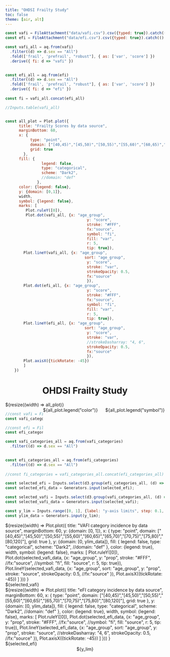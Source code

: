 ```yaml
---
title: "OHDSI Frailty Study"
toc: false
theme: [air, alt]
---
```




```js
const vafi = FileAttachment("data/vafi.csv").csv({typed: true}).catch(() => console.error("unable to load vafi csv"));
const efi = FileAttachment("data/efi.csv").csv({typed: true}).catch(() => console.error("unable to load efi csv"));
```

```js
const vafi_all = aq.from(vafi)
  .filter((d) => d.sex == "All")
  .fold(['frail', 'prefrail', "robust"], { as: ['var', 'score'] })
  .derive({ fi: d => "vafi" })

  
const efi_all = aq.from(efi)
  .filter((d) => d.sex == "All")
  .fold(['frail', 'prefrail', "robust"], { as: ['var', 'score'] })
  .derive({ fi: d => "efi" })
  
const fi = vafi_all.concat(efi_all)
```

```js
//Inputs.table(vafi_all)
```

```js

const all_plot = Plot.plot({
      title: "Frailty Scores by data source",
      marginBottom: 60,
      x: {
           type: "point",
           domain: ["[40,45)","[45,50)","[50,55)","[55,60)","[60,65)","[65,70)","[70,75)","[75,80)","[80,120]"],
           grid: true
        },
      fill: {
                legend: false,
                type: "categorical",
                scheme: "Dark2",
                //domain: "def"
              },
      color: {legend: false},
      y: {domain: [0,1]},
      width,
      symbol: {legend: false},
      marks: [
         Plot.ruleY([0]),
         Plot.dot(vafi_all, {x: "age_group",
                                    y: "score",
                                    stroke: "#FFF",
                                    fx:"source",
                                    symbol: "fi",
                                    fill: "var",
                                    r: 5,
                                    tip: true}),
        Plot.lineY(vafi_all, {x: "age_group",
                                   sort: "age_group",
                                    y: "score",
                                    stroke: "var",
                                    strokeOpacity: 0.5,
                                    fx:"source"
                                    }),
        Plot.dot(efi_all, {x: "age_group",
                                    y: "score",
                                    stroke: "#FFF",
                                    fx:"source",
                                    symbol: "fi",
                                    fill: "var",
                                    r: 5,
                                    tip: true}),
        Plot.lineY(efi_all, {x: "age_group",
                                   sort: "age_group",
                                    y: "score",
                                    stroke: "var",
                                    //strokeDasharray: "4, 6",
                                    strokeOpacity: 0.5,
                                    fx:"source"
                                    }),
        Plot.axisX({tickRotate: -45})
        ]
    })


```

<center><h1>OHDSI Frailty Study</h1></center>
  
<div class="grid grid-cols-1">

  <div class="card">
    ${resize((width) => all_plot)}
    <div style = "float:right;display:inline;">
      <div style="display:inline-block;margin-right: 20px;">${all_plot.legend("color")}</div>
      <div style="display:inline-block;">${all_plot.legend("symbol")}</div>
    </div>
  </div>
  
</div>

```js
//const vafi = FileAttachment("data/vafi.csv").csv({typed: true}).catch(() => console.error("unable to load vafi csv"));
const vafi_categories = FileAttachment("data/vafi_categories.csv").csv({typed: true}).catch(() => console.error("unable to load vafi_categories csv"));

//const efi = FileAttachment("data/efi.csv").csv({typed: true}).catch(() => console.error("unable to load vafi csv"));
const efi_categories = FileAttachment("data/efi_categories.csv").csv({typed: true}).catch(() => console.error("unable to load efi_categories csv"));
```

```js
const vafi_categories_all = aq.from(vafi_categories)
  .filter((d) => d.sex == "All")

  
const efi_categories_all = aq.from(efi_categories)
  .filter((d) => d.sex == "All")
  
//const fi_categories = vafi_categories_all.concat(efi_categories_all)
```


```js
const selected_efi = Inputs.select(d3.group(efi_categories_all, (d) => d.category),{label: "Select Category"});
const selected_efi_data = Generators.input(selected_efi);

const selected_vafi = Inputs.select(d3.group(vafi_categories_all, (d) => d.category),{label: "Select Category"});
const selected_vafi_data = Generators.input(selected_vafi);

const y_lim = Inputs.range([0, 1], {label: "y-axis limits", step: 0.1,  value: 1});
const ylim_data = Generators.input(y_lim);
```

<div class="grid grid-cols-2">

  <div class="card">
  ${resize((width) => 
    Plot.plot({
      title: "VAFI category incidence by data source",
      marginBottom: 60,
      y: {domain: [0, 1]},
      x: {
           type: "point",
           domain: ["[40,45)","[45,50)","[50,55)","[55,60)","[60,65)","[65,70)","[70,75)","[75,80)","[80,120]"],
           grid: true
        },
      y: {domain: [0, ylim_data]},
      fill: {
                legend: false,
                type: "categorical",
                scheme: "Dark2",
                //domain: "def"
              },
      color: {legend: true},
      width,
      symbol: {legend: false},
      marks: [
         Plot.ruleY([0]),
         Plot.dot(selected_vafi_data, {x: "age_group",
                                    y: "prop",
                                    stroke: "#FFF",
                                    //fx:"source",
                                    //symbol: "fi",
                                    fill: "source",
                                    r: 5,
                                    tip: true}),
        Plot.lineY(selected_vafi_data, {x: "age_group",
                                   sort: "age_group",
                                    y: "prop",
                                    stroke: "source",
                                    strokeOpacity: 0.5,
                                    //fx:"source"
                                    }),
        Plot.axisX({tickRotate: -45})
        ]
    }))
  }
  <br>
  ${selected_vafi}

  
  </div>
  
  
  <div class="card">
  ${resize((width) => 
    Plot.plot({
      title: "eFI category incidence by data source",
      marginBottom: 60,
      x: {
           type: "point",
           domain: ["[40,45)","[45,50)","[50,55)","[55,60)","[60,65)","[65,70)","[70,75)","[75,80)","[80,120]"],
           grid: true
        },
      y: {domain: [0, ylim_data]},
      fill: {
                legend: false,
                type: "categorical",
                scheme: "Dark2",
                //domain: "def"
              },
      color: {legend: true},
      width,
      symbol: {legend: false},
      marks: [
         Plot.ruleY([0]),
        Plot.dot(selected_efi_data, {x: "age_group",
                                    y: "prop",
                                    stroke: "#FFF",
                                    //fx:"source",
                                    //symbol: "fi",
                                    fill: "source",
                                    r: 5,
                                    tip: true}),
        Plot.lineY(selected_efi_data, {x: "age_group",
                                   sort: "age_group",
                                    y: "prop",
                                    stroke: "source",
                                    //strokeDasharray: "4, 6",
                                    strokeOpacity: 0.5,
                                    //fx:"source"
                                    }),
        Plot.axisX({tickRotate: -45})
        ]
    }))
  }
  <br>
  ${selected_efi}
  </div>
  
</div>

<center>${y_lim}</center>

```js

